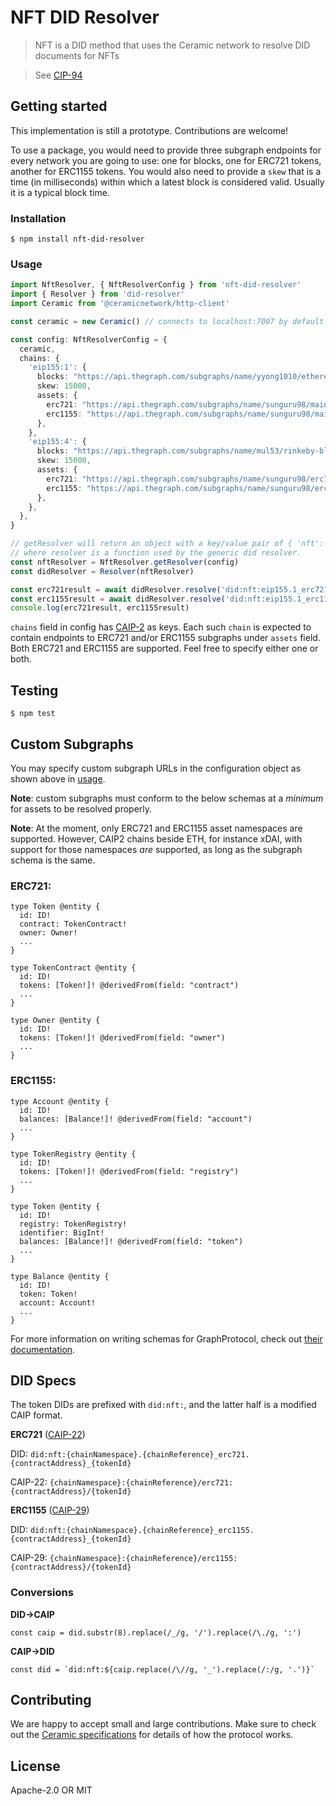 # NFT DID Resolver

> NFT is a DID method that uses the Ceramic network to resolve DID documents for NFTs

> See [CIP-94](https://github.com/ceramicnetwork/CIP/blob/main/CIPs/CIP-94/CIP-94.md)

## Getting started

This implementation is still a prototype. Contributions are welcome!

To use a package, you would need to provide three subgraph endpoints for every network you are going to use:
one for blocks, one for ERC721 tokens, another for ERC1155 tokens. You would also need to provide a `skew` that
is a time (in milliseconds) within which a latest block is considered valid. Usually it is a typical block time. 

### Installation
```
$ npm install nft-did-resolver
```

### Usage

```typescript
import NftResolver, { NftResolverConfig } from 'nft-did-resolver'
import { Resolver } from 'did-resolver'
import Ceramic from '@ceramicnetwork/http-client'

const ceramic = new Ceramic() // connects to localhost:7007 by default

const config: NftResolverConfig = {
  ceramic,
  chains: {
    'eip155:1': {
      blocks: "https://api.thegraph.com/subgraphs/name/yyong1010/ethereumblocks",
      skew: 15000,
      assets: {
        erc721: "https://api.thegraph.com/subgraphs/name/sunguru98/mainnet-erc721-subgraph",
        erc1155: "https://api.thegraph.com/subgraphs/name/sunguru98/mainnet-erc1155-subgraph",
      },
    },
    'eip155:4': {
      blocks: "https://api.thegraph.com/subgraphs/name/mul53/rinkeby-blocks",
      skew: 15000,
      assets: {
        erc721: "https://api.thegraph.com/subgraphs/name/sunguru98/erc721-rinkeby-subgraph",
        erc1155: "https://api.thegraph.com/subgraphs/name/sunguru98/erc1155-rinkeby-subgraph",
      },
    },
  },
}

// getResolver will return an object with a key/value pair of { 'nft': resolver }
// where resolver is a function used by the generic did resolver.
const nftResolver = NftResolver.getResolver(config)
const didResolver = Resolver(nftResolver)

const erc721result = await didResolver.resolve('did:nft:eip155.1_erc721.0xb300a43751601bd54ffee7de35929537b28e1488_2')
const erc1155result = await didResolver.resolve('did:nft:eip155.1_erc1155.0x06eb48572a2ef9a3b230d69ca731330793b65bdc_1')
console.log(erc721result, erc1155result)
```

`chains` field in config has [CAIP-2](https://github.com/ChainAgnostic/CAIPs/blob/master/CAIPs/caip-2.md) as keys.
Each such `chain` is expected to contain endpoints to ERC721 and/or ERC1155 subgraphs under `assets` field.
Both ERC721 and ERC1155 are supported. Feel free to specify either one or both.

## Testing
```
$ npm test
```

## Custom Subgraphs
You may specify custom subgraph URLs in the configuration object as shown above in [usage](#usage).

**Note**: custom subgraphs must conform to the below schemas at a *minimum* for assets to be resolved properly.

**Note**: At the moment, only ERC721 and ERC1155 asset namespaces are supported. However, CAIP2 chains beside ETH,
for instance xDAI, with support for those namespaces *are* supported, as long as the subgraph schema is the same.

### ERC721:

```gql
type Token @entity {
  id: ID!
  contract: TokenContract!
  owner: Owner!
  ...
}

type TokenContract @entity {
  id: ID!
  tokens: [Token!]! @derivedFrom(field: "contract")
  ...
}

type Owner @entity {
  id: ID!
  tokens: [Token!]! @derivedFrom(field: "owner")
  ...
}

```

### ERC1155:
```gql
type Account @entity {
  id: ID!
  balances: [Balance!]! @derivedFrom(field: "account")
  ...
}
 
type TokenRegistry @entity {
  id: ID!
  tokens: [Token!]! @derivedFrom(field: "registry")
  ...
}

type Token @entity {
  id: ID!
  registry: TokenRegistry!
  identifier: BigInt!
  balances: [Balance!]! @derivedFrom(field: "token")
  ...
}
 
type Balance @entity {
  id: ID!
  token: Token!
  account: Account!
  ...
}

```

For more information on writing schemas for GraphProtocol, check out [their documentation](https://thegraph.com/docs/define-a-subgraph#defining-entities).

## DID Specs
The token DIDs are prefixed with `did:nft:`, and the latter half is a modified CAIP format.

**ERC721** ([CAIP-22](https://github.com/ChainAgnostic/CAIPs/blob/master/CAIPs/CAIP-22.md))

DID: `did:nft:{chainNamespace}.{chainReference}_erc721.{contractAddress}_{tokenId}`

CAIP-22: `{chainNamespace}:{chainReference}/erc721:{contractAddress}/{tokenId}`

**ERC1155** ([CAIP-29](https://github.com/ChainAgnostic/CAIPs/blob/master/CAIPs/CAIP-29.md))

DID: `did:nft:{chainNamespace}.{chainReference}_erc1155.{contractAddress}_{tokenId}`

CAIP-29: `{chainNamespace}:{chainReference}/erc1155:{contractAddress}/{tokenId}`


### Conversions
**DID->CAIP**
```
const caip = did.substr(8).replace(/_/g, '/').replace(/\./g, ':')
```
**CAIP->DID**
```
const did = `did:nft:${caip.replace(/\//g, '_').replace(/:/g, '.')}`
```


## Contributing
We are happy to accept small and large contributions. Make sure to check out the [Ceramic specifications](https://github.com/ceramicnetwork/specs) for details of how the protocol works.


## License
Apache-2.0 OR MIT
